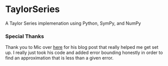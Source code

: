 # TaylorSeries
A Taylor Series implemenation using Python, SymPy, and NumPy

### Special Thanks
Thank you to Mic over [here](http://firsttimeprogrammer.blogspot.com/2015/03/taylor-series-with-python-and-sympy.html) for his blog post that really helped me get set up. I really just took his code and added error bounding honestly in order to find an approximation that is less than a given error.